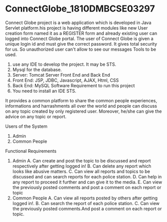 # ConnectGlobe_1810DMBCSE03297


Connect Globe project is a web application which is developed in Java Servlet platform.his project is having different modules like new User creation form named it as a REGISTER form and already existing user can logged into Connect Globe portal. The user of Connect Globe is given a unique login id and must give the correct password. It gives total security for us. So unauthorized user can't allow to see our messages Tools to be used.
1.  use any IDE to develop the project. It may be STS.
2.  Mysql for the database.
3.  Server: Tomcat Server Front End and Back End
4.  Front End: JSP, JDBC, Javascript, AJAX, Html, CSS
5.  Back End: MySQL Software Requirement to run this project
6.  You need to install an IDE STS.

It provides a common platform to share the common people experiences, informations and harrashments all over the world and people can discuss on any topic created by only registered user. Moreover, he/she can give the advice on any topic or report.

Users of the System
1.  Admin
2.  Common People

Functional Requirements

1. Admin
  A.  Can create and post the topic to be discussed and report respectively after getting logged in!
  B.  Can delete any report which looks like abusive matters.
  C.  Can view all reports and topics to be discussed and can search reports for each police station.
  D.  Can help in any report to proceed it further and can give it to the media.
  E.  Can view the previously posted comments and post a comment on each report or topic
2. Common People
  A.  Can view all reports posted by others after getting logged in!.
  B.  Can search the report of each police station.
  C.  Can view the previously posted comments.And post a comment on each report or topic.
  
